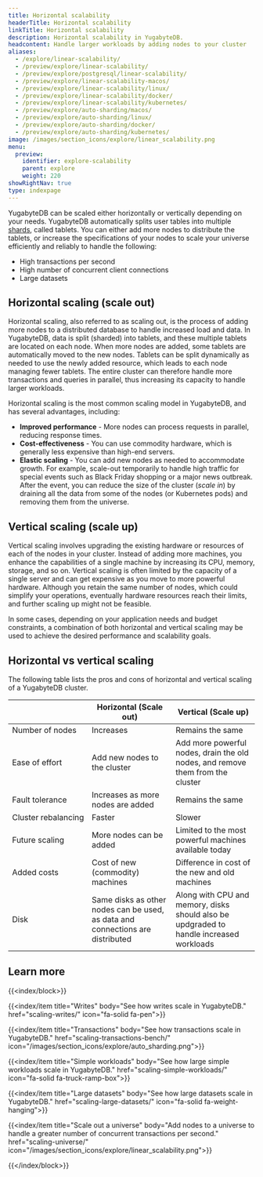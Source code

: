 ```yaml
---
title: Horizontal scalability
headerTitle: Horizontal scalability
linkTitle: Horizontal scalability
description: Horizontal scalability in YugabyteDB.
headcontent: Handle larger workloads by adding nodes to your cluster
aliases:
  - /explore/linear-scalability/
  - /preview/explore/linear-scalability/
  - /preview/explore/postgresql/linear-scalability/
  - /preview/explore/linear-scalability-macos/
  - /preview/explore/linear-scalability/linux/
  - /preview/explore/linear-scalability/docker/
  - /preview/explore/linear-scalability/kubernetes/
  - /preview/explore/auto-sharding/macos/
  - /preview/explore/auto-sharding/linux/
  - /preview/explore/auto-sharding/docker/
  - /preview/explore/auto-sharding/kubernetes/
image: /images/section_icons/explore/linear_scalability.png
menu:
  preview:
    identifier: explore-scalability
    parent: explore
    weight: 220
showRightNav: true
type: indexpage
---
```


YugabyteDB can be scaled either horizontally or vertically depending on your needs. YugabyteDB automatically splits user tables into multiple [shards](../../architecture/docdb-sharding/sharding/), called tablets. You can either add more nodes to distribute the tablets, or increase the specifications of your nodes to scale your universe efficiently and reliably to handle the following:

* High transactions per second
* High number of concurrent client connections
* Large datasets

## Horizontal scaling (scale out)

Horizontal scaling, also referred to as scaling out, is the process of adding more nodes to a distributed database to handle increased load and data. In YugabyteDB, data is split (sharded) into tablets, and these multiple tablets are located on each node. When more nodes are added, some tablets are automatically moved to the new nodes. Tablets can be split dynamically as needed to use the newly added resource, which leads to each node managing fewer tablets. The entire cluster can therefore handle more transactions and queries in parallel, thus increasing its capacity to handle larger workloads.

Horizontal scaling is the most common scaling model in YugabyteDB, and has several advantages, including:

* **Improved performance** - More nodes can process requests in parallel, reducing response times.
* **Cost-effectiveness** - You can use commodity hardware, which is generally less expensive than high-end servers.
* **Elastic scaling** - You can add new nodes as needed to accommodate growth. For example, scale-out temporarily to handle high traffic for special events such as Black Friday shopping or a major news outbreak. After the event, you can reduce the size of the cluster (*scale in*) by draining all the data from some of the nodes (or Kubernetes pods) and removing them from the universe.

## Vertical scaling (scale up)

Vertical scaling involves upgrading the existing hardware or resources of each of the nodes in your cluster. Instead of adding more machines, you enhance the capabilities of a single machine by increasing its CPU, memory, storage, and so on. Vertical scaling is often limited by the capacity of a single server and can get expensive as you move to more powerful hardware. Although you retain the same number of nodes, which could simplify your operations, eventually hardware resources reach their limits, and further scaling up might not be feasible.

In some cases, depending on your application needs and budget constraints, a combination of both horizontal and vertical scaling may be used to achieve the desired performance and scalability goals.

## Horizontal vs vertical scaling

The following table lists the pros and cons of horizontal and vertical scaling of a YugabyteDB cluster.

|                     |         Horizontal (Scale out)          |                             Vertical (Scale up)                                |
| ------------------- | --------------------------------------- | ------------------------------------------------------------------------------ |
| Number of nodes     | Increases                               | Remains the same                                                               |
| Ease of effort      | Add new nodes to the cluster            | Add more powerful nodes, drain the old nodes, and remove them from the cluster |
| Fault tolerance     | Increases as more nodes are added       | Remains the same                                                               |
| Cluster&nbsp;rebalancing | Faster                             | Slower                                                                         |
| Future scaling      | More nodes can be added                 | Limited to the most powerful machines available today                          |
| Added costs         | Cost of new (commodity) machines        | Difference in cost of the new and old machines                                 |
| Disk | Same disks as other nodes can be used, as data and connections are distributed | Along with CPU and memory, disks should also be updgraded to handle increased workloads |

## Learn more

{{<index/block>}}

  {{<index/item
    title="Writes"
    body="See how writes scale in YugabyteDB."
    href="scaling-writes/"
    icon="fa-solid fa-pen">}}

  {{<index/item
    title="Transactions"
    body="See how transactions scale in YugabyteDB."
    href="scaling-transactions-bench/"
    icon="/images/section_icons/explore/auto_sharding.png">}}

  {{<index/item
    title="Simple workloads"
    body="See how large simple workloads scale in YugabyteDB."
    href="scaling-simple-workloads/"
    icon="fa-solid fa-truck-ramp-box">}}

  {{<index/item
    title="Large datasets"
    body="See how large datasets scale in YugabyteDB."
    href="scaling-large-datasets/"
    icon="fa-solid fa-weight-hanging">}}

  {{<index/item
    title="Scale out a universe"
    body="Add nodes to a universe to handle a greater number of concurrent transactions per second."
    href="scaling-universe/"
    icon="/images/section_icons/explore/linear_scalability.png">}}

{{</index/block>}}
